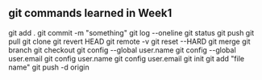 ## git commands learned in Week1
git add .
git commit -m "something"
git log --oneline
git status
git  push
git pull
git clone
git revert HEAD
git remote -v
git reset --HARD 
git merge
git branch
git checkout
git config --global user.name
git config --global user.email
git config user.name
git config user.email
git init
git add "file name"
git push -d origin <branch name>
